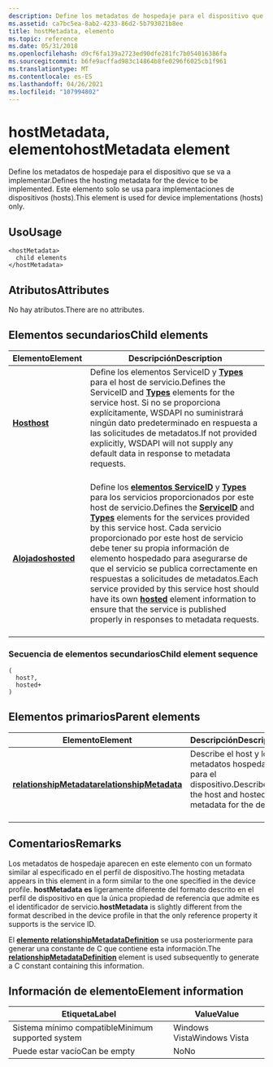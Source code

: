 ```yaml
---
description: Define los metadatos de hospedaje para el dispositivo que se va a implementar. Este elemento solo se usa para implementaciones de dispositivos (hosts).
ms.assetid: ca7bc5ea-8ab2-4233-86d2-5b793021b8ee
title: hostMetadata, elemento
ms.topic: reference
ms.date: 05/31/2018
ms.openlocfilehash: d9cf6fa139a2723ed90dfe281fc7b054016386fa
ms.sourcegitcommit: b6fe9acffad983c14864b8fe0296f6025cb1f961
ms.translationtype: MT
ms.contentlocale: es-ES
ms.lasthandoff: 04/26/2021
ms.locfileid: "107994802"
---
```

# <a name="hostmetadata-element"></a><span data-ttu-id="c60dc-104">hostMetadata, elemento</span><span class="sxs-lookup"><span data-stu-id="c60dc-104">hostMetadata element</span></span>

<span data-ttu-id="c60dc-105">Define los metadatos de hospedaje para el dispositivo que se va a implementar.</span><span class="sxs-lookup"><span data-stu-id="c60dc-105">Defines the hosting metadata for the device to be implemented.</span></span> <span data-ttu-id="c60dc-106">Este elemento solo se usa para implementaciones de dispositivos (hosts).</span><span class="sxs-lookup"><span data-stu-id="c60dc-106">This element is used for device implementations (hosts) only.</span></span>

## <a name="usage"></a><span data-ttu-id="c60dc-107">Uso</span><span class="sxs-lookup"><span data-stu-id="c60dc-107">Usage</span></span>

``` syntax
<hostMetadata>
  child elements
</hostMetadata>
```

## <a name="attributes"></a><span data-ttu-id="c60dc-108">Atributos</span><span class="sxs-lookup"><span data-stu-id="c60dc-108">Attributes</span></span>

<span data-ttu-id="c60dc-109">No hay atributos.</span><span class="sxs-lookup"><span data-stu-id="c60dc-109">There are no attributes.</span></span>

## <a name="child-elements"></a><span data-ttu-id="c60dc-110">Elementos secundarios</span><span class="sxs-lookup"><span data-stu-id="c60dc-110">Child elements</span></span>



| <span data-ttu-id="c60dc-111">Elemento</span><span class="sxs-lookup"><span data-stu-id="c60dc-111">Element</span></span>                             | <span data-ttu-id="c60dc-112">Descripción</span><span class="sxs-lookup"><span data-stu-id="c60dc-112">Description</span></span>                                                                                                                                                                                                                                                                                                                                           |
|-------------------------------------|-------------------------------------------------------------------------------------------------------------------------------------------------------------------------------------------------------------------------------------------------------------------------------------------------------------------------------------------------------|
| [<span data-ttu-id="c60dc-113">**Host**</span><span class="sxs-lookup"><span data-stu-id="c60dc-113">**host**</span></span>](host.md)<br/>     | <span data-ttu-id="c60dc-114">Define los elementos ServiceID y [**Types**](types.md) para el host de servicio.</span><span class="sxs-lookup"><span data-stu-id="c60dc-114">Defines the ServiceID and [**Types**](types.md) elements for the service host.</span></span> <span data-ttu-id="c60dc-115">Si no se proporciona explícitamente, WSDAPI no suministrará ningún dato predeterminado en respuesta a las solicitudes de metadatos.</span><span class="sxs-lookup"><span data-stu-id="c60dc-115">If not provided explicitly, WSDAPI will not supply any default data in response to metadata requests.</span></span><br/> <br/>                                                                                                                                          |
| [<span data-ttu-id="c60dc-116">**Alojados**</span><span class="sxs-lookup"><span data-stu-id="c60dc-116">**hosted**</span></span>](hosted.md)<br/> | <span data-ttu-id="c60dc-117">Define los [**elementos ServiceID**](serviceid.md) y [**Types**](types.md) para los servicios proporcionados por este host de servicio.</span><span class="sxs-lookup"><span data-stu-id="c60dc-117">Defines the [**ServiceID**](serviceid.md) and [**Types**](types.md) elements for the services provided by this service host.</span></span> <span data-ttu-id="c60dc-118">Cada servicio proporcionado por este host [](hosted.md) de servicio debe tener su propia información de elemento hospedado para asegurarse de que el servicio se publica correctamente en respuestas a solicitudes de metadatos.</span><span class="sxs-lookup"><span data-stu-id="c60dc-118">Each service provided by this service host should have its own [**hosted**](hosted.md) element information to ensure that the service is published properly in responses to metadata requests.</span></span><br/> <br/> |



### <a name="child-element-sequence"></a><span data-ttu-id="c60dc-119">Secuencia de elementos secundarios</span><span class="sxs-lookup"><span data-stu-id="c60dc-119">Child element sequence</span></span>

``` syntax
(
  host?, 
  hosted+
)
```

## <a name="parent-elements"></a><span data-ttu-id="c60dc-120">Elementos primarios</span><span class="sxs-lookup"><span data-stu-id="c60dc-120">Parent elements</span></span>



| <span data-ttu-id="c60dc-121">Elemento</span><span class="sxs-lookup"><span data-stu-id="c60dc-121">Element</span></span>                                                         | <span data-ttu-id="c60dc-122">Descripción</span><span class="sxs-lookup"><span data-stu-id="c60dc-122">Description</span></span>                                                                   |
|-----------------------------------------------------------------|-------------------------------------------------------------------------------|
| [<span data-ttu-id="c60dc-123">**relationshipMetadata**</span><span class="sxs-lookup"><span data-stu-id="c60dc-123">**relationshipMetadata**</span></span>](relationshipmetadata.md)<br/> | <span data-ttu-id="c60dc-124">Describe el host y los metadatos hospedados para el dispositivo.</span><span class="sxs-lookup"><span data-stu-id="c60dc-124">Describes the host and hosted metadata for the device.</span></span><br/> <br/> |



## <a name="remarks"></a><span data-ttu-id="c60dc-125">Comentarios</span><span class="sxs-lookup"><span data-stu-id="c60dc-125">Remarks</span></span>

<span data-ttu-id="c60dc-126">Los metadatos de hospedaje aparecen en este elemento con un formato similar al especificado en el perfil de dispositivo.</span><span class="sxs-lookup"><span data-stu-id="c60dc-126">The hosting metadata appears in this element in a form similar to the one specified in the device profile.</span></span> <span data-ttu-id="c60dc-127">**hostMetadata es** ligeramente diferente del formato descrito en el perfil de dispositivo en que la única propiedad de referencia que admite es el identificador de servicio.</span><span class="sxs-lookup"><span data-stu-id="c60dc-127">**hostMetadata** is slightly different from the format described in the device profile in that the only reference property it supports is the service ID.</span></span>

<span data-ttu-id="c60dc-128">El [**elemento relationshipMetadataDefinition**](relationshipmetadatadefinition.md) se usa posteriormente para generar una constante de C que contiene esta información.</span><span class="sxs-lookup"><span data-stu-id="c60dc-128">The [**relationshipMetadataDefinition**](relationshipmetadatadefinition.md) element is used subsequently to generate a C constant containing this information.</span></span>

## <a name="element-information"></a><span data-ttu-id="c60dc-129">Información de elemento</span><span class="sxs-lookup"><span data-stu-id="c60dc-129">Element information</span></span>



| <span data-ttu-id="c60dc-130">Etiqueta</span><span class="sxs-lookup"><span data-stu-id="c60dc-130">Label</span></span> | <span data-ttu-id="c60dc-131">Value</span><span class="sxs-lookup"><span data-stu-id="c60dc-131">Value</span></span> |
|-------------------------------------|---------------|
| <span data-ttu-id="c60dc-132">Sistema mínimo compatible</span><span class="sxs-lookup"><span data-stu-id="c60dc-132">Minimum supported system</span></span><br/> | <span data-ttu-id="c60dc-133">Windows Vista</span><span class="sxs-lookup"><span data-stu-id="c60dc-133">Windows Vista</span></span> |
| <span data-ttu-id="c60dc-134">Puede estar vacío</span><span class="sxs-lookup"><span data-stu-id="c60dc-134">Can be empty</span></span>                        | <span data-ttu-id="c60dc-135">No</span><span class="sxs-lookup"><span data-stu-id="c60dc-135">No</span></span>            |



 

 




